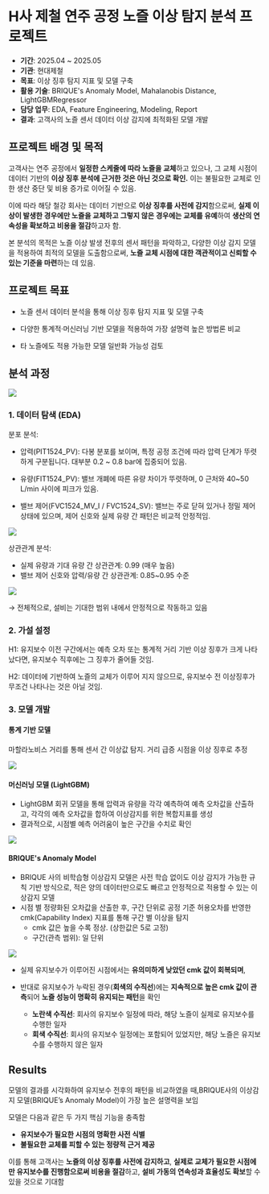 # H사 제철 연주 공정 노즐 이상 탐지 분석 프로젝트

- **기간**: 2025.04 ~ 2025.05
- **기관**: 현대제철
- **목표**: 이상 징후 탐지 지표 및 모델 구축
- **활용 기술**: BRIQUE's Anomaly Model, Mahalanobis Distance, LightGBMRegressor
- **담당 업무**: EDA, Feature Engineering, Modeling, Report
- **결과**: 고객사의 노즐 센서 데이터 이상 감지에 최적화된 모델 개발

##  프로젝트 배경 및 목적
고객사는 연주 공정에서 **일정한 스케줄에 따라 노즐을 교체**하고 있으나, 그 교체 시점이 데이터 기반의 **이상 징후 분석에 근거한 것은 아닌 것으로 확인.**
이는 불필요한 교체로 인한 생산 중단 및 비용 증가로 이어질 수 있음.

이에 따라 해당 철강 회사는 데이터 기반으로 **이상 징후를 사전에 감지**함으로써, **실제 이상이 발생한 경우에만 노즐을 교체하고 그렇지 않은 경우에는 교체를 유예**하여 **생산의 연속성을 확보하고 비용을 절감**하고자 함.

본 분석의 목적은 노즐 이상 발생 전후의 센서 패턴을 파악하고, 다양한 이상 감지 모델을 적용하여 최적의 모델을 도출함으로써, **노즐 교체 시점에 대한 객관적이고 신뢰할 수 있는 기준을 마련**하는 데 있음.

## 프로젝트 목표
- 노즐 센서 데이터 분석을 통해 이상 징후 탐지 지표 및 모델 구축

- 다양한 통계적·머신러닝 기반 모델을 적용하여 가장 설명력 높은 방법론 비교

- 타 노즐에도 적용 가능한 모델 일반화 가능성 검토

## 분석 과정
![](./img/img1.png)
### 1. 데이터 탐색 (EDA)
분포 분석:

- 압력(PIT1524_PV):
다봉 분포를 보이며, 특정 공정 조건에 따라 압력 단계가 뚜렷하게 구분됩니다. 대부분 0.2 ~ 0.8 bar에 집중되어 있음.

- 유량(FIT1524_PV):
밸브 개폐에 따른 유량 차이가 뚜렷하며, 0 근처와 40~50 L/min 사이에 피크가 있음.

- 밸브 제어(FVC1524_MV_I / FVC1524_SV):
밸브는 주로 닫혀 있거나 정밀 제어 상태에 있으며, 제어 신호와 실제 유량 간 패턴은 비교적 안정적임.

![](./img/img2.png)

상관관계 분석:

- 실제 유량과 기대 유량 간 상관관계: 0.99 (매우 높음)
- 밸브 제어 신호와 압력/유량 간 상관관계: 0.85~0.95 수준

![](./img/img3.png)

→ 전체적으로, 설비는 기대한 범위 내에서 안정적으로 작동하고 있음

### 2. 가설 설정
H1: 유지보수 이전 구간에서는 예측 오차 또는 통계적 거리 기반 이상 징후가 크게 나타났다면, 유지보수 직후에는 그 징후가 줄어들 것임.

H2: 데이터에 기반하여 노즐의 교체가 이루어 지지 않으므로, 유지보수 전 이상징후가 무조건 나타나는 것은 아닐 것임.

### 3. 모델 개발
#### 통계 기반 모델
마할라노비스 거리를 통해 센서 간 이상값 탐지. 
거리 급증 시점을 이상 징후로 추정

![](./img/img4.png)

#### 머신러닝 모델 (LightGBM)
- LightGBM 회귀 모델을 통해 압력과 유량을 각각 예측하여 예측 오차값을 산출하고, 각각의 예측 오차값을 합하여 이상감지를 위한 복합지표를 생성
- 결과적으로, 시점별 예측 어려움이 높은 구간을 수치로 확인

![](./img/img5.png)

#### BRIQUE's Anomaly Model
- BRIQUE 사의 비학습형 이상감지 모델은 사전 학습 없이도 이상 감지가 가능한 규칙 기반 방식으로, 적은 양의 데이터만으로도 빠르고 안정적으로 적용할 수 있는 이상감지 모델
- 시점 별 정량화된 오차값을 산출한 후, 구간 단위로 공정 기준 허용오차를 반영한 cmk(Capability Index) 지표를 통해 구간 별 이상을 탐지
    - cmk 값은 높을 수록 정상. (상한값은 5로 고정)
    - 구간(관측 범위): 일 단위

![](./img/img6.png)

- 실제 유지보수가 이루어진 시점에서는 **유의미하게 낮았던 cmk 값이 회복되며**,
- 반대로 유지보수가 누락된 경우(**회색의 수직선**)에는 **지속적으로 높은 cmk 값이 관측**되어 **노즐 성능이 명확히 유지되는 패턴**을 확인
    
    - **노란색 수직선**: 회사의 유지보수 일정에 따라, 해당 노즐이 실제로 유지보수를 수행한 일자
    - **회색 수직선**: 회사의 유지보수 일정에는 포함되어 있었지만, 해당 노즐은 유지보수를 수행하지 않은 일자

## Results
모델의 결과를 시각화하여 유지보수 전후의 패턴을 비교하였을 때,BRIQUE사의 이상감지 모델(BRIQUE’s Anomaly Model)이 가장 높은 설명력을 보임

모델은 다음과 같은 두 가지 핵심 기능을 충족함

- **유지보수가 필요한 시점의 명확한 사전 식별**
- **불필요한 교체를 피할 수 있는 정량적 근거 제공**

이를 통해 고객사는 **노즐의 이상 징후를 사전에 감지하고**, **실제로 교체가 필요한 시점에만 유지보수를 진행함으로써 비용을 절감**하고, **설비 가동의 연속성과 효율성도 확보**할 수 있을 것으로 기대함